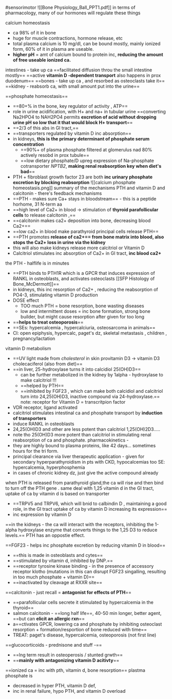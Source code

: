 #sensorimotor 
![[Bone Physiology_Ball_PPT1.pdf]]
in terms of pharmacology, many of our hormones will regulate these things 

calcium homeostasis 
- ca 98% of it in bone 
- huge for muscle contractions, hormone release, etc 
- total plasma calcium is 10 mg/dl, can be bound mostly, mainly ionized form, 60% of it in plasma are useable. 
- **higher pH** = amt of calcium bound to protein inc, **reducing the amount of free useable ionized ca.**

intestines - take up ca 
	==facilitated diffusion throu the small intestine mostly== 
	==active **vitamin D -dependent transport** also happens in prox duodenum==
==bones - take up ca , and resorbed as osteoclasts take it== 
==kidney - reabsorb ca, with small amount put into the urine== 

==phosphate homeostasis== 
- ==80+% in the bone, key regulator of activity , ATP==
- role in urine acidification, with H+ and na+ in tubular urine ==converting Na2HPO4 to NAH2PO4 permits **excretion of acid without dropping urine pH so low that it that would block H+ transport**==
- ==2/3 of this abs in GI tract,== 
- ==transporters regulated by vitamin D inc absorption== 
- in kidneys, **this is the primary determinant of phosphate serum concentration**
	- ==90%+ of plasma phosphate filtered at glomerulus nad 80% actively resobd in prox tubule== 
	- ==low dietary phosphate/D upreg expression of Na-phosphate cotransporter *NPTB2*, **making renal reabsorption key when diet's bad**==
- PTH + fibroblast growth factor 23 are both **inc urinary phosphate excretion by blocking reabsorption** ![[calcium phosphate homeostasis.png]]
summary of the mechanisms 
PTH and vitamin D and calcitonin - there's feedback mechanisms
- ==PTH - makes sure Ca+ stays in bloodstream== - this is a peptide horhome, 31 N-term aa
- ==high level of Ca2+ in blood -> stimulation of **thyroid parafollicular cells** to release calcitonin ,== 
- ==calcitonin makes ca2+ deposition into bone, decreasing blood Ca2+== 
- ==low ca2+ in blood make parathyroid principal cells release PTH==
- ==PTH promotes **release of ca2+== from bone matrix into blood, also stops the Ca2+ loss in urine via the kidney**
- this will also make kidneys release more calcitriol or Vitamin D 
- Calcitriol stimulates inc absorption of Ca2+ in GI tract, **inc blood ca2+**

the PTH - halflife is in minutes
- ==PTH binds to PTH1R which is a GPCR that induces expression of RANKL in osteoblasts, and activates osteoclasts [[SFP Histology of Bone_McDermott]]==
- in kidneys, this inc resorption of Ca2+ , reducing the reabsorption of PO4-3, stimulating vitamin D production
- DOSE effect 
	- TOO much PTH = bone resorption, bone wasting diseases  
	- low and intermittent doses = inc bone formation, strong bone builder, but might cause resorption after given for too long  
- ==**helps to treat osteoporosis**==
- ==SEs: hypercalcemia , hypercalciuria, osteosarcoma in animals== 
- CI: open epiphysis, hypercalc, paget's dz, skeletal metastasis , children , pregnancy/lactation 


vitamin D metabolism 
- ==UV light made from *cholesterol* in skin provitamin D3 -> vitamin D3 cholecaciferol (also from diet)==
- ==in liver, 25-hydroxylase turns it into calcidiol 25(OH)D3==
	- can be further metabolized in the kidney by 1alpha - hydroxylase to make calcitriol !!! 
	- ==helped by PTH==
	- ==inhibited by FGF23 , which can make both calcidiol and calcitriol turn into 24,25(OH)D3, inactive compound via 24-hydroxylase.== 
note: receptor for Vitamin D = transcritpion factor
- VDR receptor, ligand activated
- calcitriol stimulates intestinal ca and phosphate transport by **induction of transporters**
- induce RANKL in osteoblasts 
- 24,25(OH)D3 and other are less potent than calcitriol 1,25(OH)2D3..... 
- note tho 25(OH)D3 more potent than calcitriol in stimulating renal reabsorption of ca and phosphate. 
pharmacokinetics - 
- they are highly bound to plasma proteins, like 42 days... sometimes hours for the tri form. 
- principal clearance via liver
therapeutic application - given for secondary hyperparathyroidism in pts with CKD, hypocalcemias too 
SE: hypercalcemia, hyperphosphemia 
- in cases of chronic kidney dz, just give the active compound already 

when PTH is released from parathyroid gland,the ca will rise and then bind to turn off the PTH gene . same deal with 1,25 vitamin d
in the GI tract, uptake of ca by vitamin d is based on transporter
- ==TRPV5 and TRPV6, which will bnid to calbindin D , maintaining a good role, in the GI tract uptake of ca by vitamin D increasing its expression== 
- inc expression by vitamin D 

==in the kidneys - the ca will interact with the receptors, inhibiting the 1-alpha hydroxylase enzyme that converts things to the 1,25 D3 to reduce levels.== 
PTH has an oppostie effect. 

==FGF23 - helps inc phosphate excretion by reducing vitamin D in blood==
- ==this is made in osteoblasts and cytes== 
- ==stimulated by vitamin d, inhibited by DNP.== 
- ==receptor tyrosine kinase binding - in the presence of accessory receptor klotho (mutations in this can disrupt FGF23 singalling, resulting in too much phosphate + vitamin D)==
- ==inactivated by cleavage at RXXR site==

==calcitonin - just recall = **antagonist for effects of PTH**==
- ==parafollicular cells secrete it stimulated by hypercalcemia in the thyroid== 
- salmon calcitonin - ==long half life==, 40-50 min longer, better agent, ==but can **elicit an allergic rxn**==
- a==ctivates GPCR, lowering ca and phosphate by inhibiting osteoclast resorption + formation/resportion of bone reduced with time== 
- TREAT: paget's disease, hypercalcemia, osteoporosis (not first line)

==glucocorticoids - prednisone and stuff -== 
- ==lng term result in osteoperosis / stunted grwth== 
- ==**mainly with antagonizing vitamin D acitivty**== 

==ionized ca = inc with pth, vitamin d, bone resorption== 
plastma phosphate is 
- decreased in hyper PTH, vitamin D def, 
- inc in renal failure, hypo PTH, and vitamin D overload 
